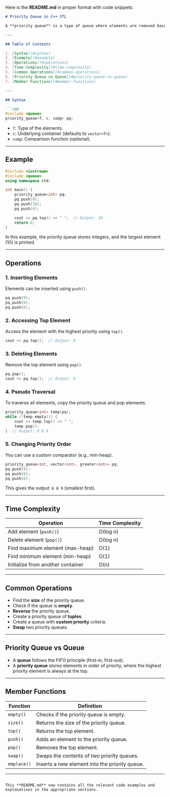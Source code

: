 Here is the **README.md** in proper format with code snippets:

```markdown
# Priority Queue in C++ STL

A **priority queue** is a type of queue where elements are removed based on their priority. By default, the element with the highest value has the highest priority (max-heap). This can be customized to suit different priority schemes.

---

## Table of Contents

1. [Syntax](#syntax)  
2. [Example](#example)  
3. [Operations](#operations)  
4. [Time Complexity](#time-complexity)  
5. [Common Operations](#common-operations)  
6. [Priority Queue vs Queue](#priority-queue-vs-queue)  
7. [Member Functions](#member-functions)

---

## Syntax

```cpp
#include <queue>
priority_queue<T, c, comp> pq;
```

- `T`: Type of the elements.
- `c`: Underlying container (defaults to `vector<T>`).
- `comp`: Comparison function (optional).

---

## Example

```cpp
#include <iostream>
#include <queue>
using namespace std;

int main() {
    priority_queue<int> pq;
    pq.push(9);
    pq.push(10);
    pq.push(6);

    cout << pq.top() << " ";  // Output: 10
    return 0;
}
```

In this example, the priority queue stores integers, and the largest element (10) is printed.

---

## Operations

### 1. Inserting Elements

Elements can be inserted using `push()`.

```cpp
pq.push(9);
pq.push(8);
pq.push(6);
```

### 2. Accessing Top Element

Access the element with the highest priority using `top()`.

```cpp
cout << pq.top();  // Output: 9
```

### 3. Deleting Elements

Remove the top element using `pop()`.

```cpp
pq.pop();
cout << pq.top();  // Output: 8
```

### 4. Pseudo Traversal

To traverse all elements, copy the priority queue and pop elements.

```cpp
priority_queue<int> temp(pq);
while (!temp.empty()) {
    cout << temp.top() << " ";
    temp.pop();
}  // Output: 9 8 6
```

### 5. Changing Priority Order

You can use a custom comparator (e.g., min-heap).

```cpp
priority_queue<int, vector<int>, greater<int>> pq;
pq.push(9);
pq.push(8);
pq.push(6);
```

This gives the output: `6 8 9` (smallest first).

---

## Time Complexity

| Operation                        | Time Complexity |
|-----------------------------------|-----------------|
| Add element (`push()`)            | O(log n)        |
| Delete element (`pop()`)          | O(log n)        |
| Find maximum element (max-heap)   | O(1)            |
| Find minimum element (min-heap)   | O(1)            |
| Initialize from another container | O(n)            |

---

## Common Operations

- Find the **size** of the priority queue.
- Check if the queue is **empty**.
- **Reverse** the priority queue.
- Create a priority queue of **tuples**.
- Create a queue with **custom priority** criteria.
- **Swap** two priority queues.

---

## Priority Queue vs Queue

- A **queue** follows the FIFO principle (first-in, first-out).
- A **priority queue** stores elements in order of priority, where the highest priority element is always at the top.

---

## Member Functions

| Function | Definition |
|----------|------------|
| `empty()` | Checks if the priority queue is empty. |
| `size()`  | Returns the size of the priority queue. |
| `top()`   | Returns the top element. |
| `push()`  | Adds an element to the priority queue. |
| `pop()`   | Removes the top element. |
| `swap()`  | Swaps the contents of two priority queues. |
| `emplace()` | Inserts a new element into the priority queue. |

---
```

This **README.md** now contains all the relevant code examples and explanations in the appropriate sections.